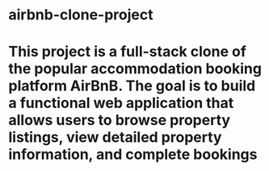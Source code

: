# airbnb-clone-project
# This project is a full-stack clone of the popular accommodation booking platform AirBnB. The goal is to build a functional web application that allows users to browse property listings, view detailed property information, and complete bookings